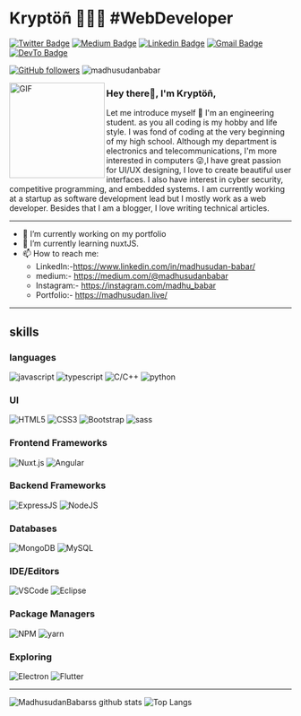 <!-- 
![Kryptöñ](https://github.com/madhusudanbabar/madhusudanbabar/raw/master/custom%20%E2%80%93%201.png "Kryptöñ")
-->
# Kryptöñ 👨🏻‍💻 #WebDeveloper

<!--
**madhusudanbabar/madhusudanbabar** is a ✨ _special_ ✨ repository because its `README.md` (this file) appears on your GitHub profile.
-->
[![Twitter Badge](https://img.shields.io/badge/-madhusudanbabar-1ca0f1?style=flat-square&labelColor=1ca0f1&logo=twitter&logoColor=white&link=https://twitter.com/@MadhusudanBabar)](https://twitter.com/@MadhusudanBabar) 
[![Medium Badge](https://img.shields.io/badge/-madhusudanbabar-000000?style=flat-square&labelColor=000000&logo=Medium&link=https://medium.com/@madhusudanbabar/)](https://medium.com/@madhusudanbabar/)
[![Linkedin Badge](https://img.shields.io/badge/-madhusudanbabar-blue?style=flat-square&logo=Linkedin&logoColor=white&link=https://www.linkedin.com/in/madhusudan-babar/)](https://www.linkedin.com/in/madhusudan-babar/) 
[![Gmail Badge](https://img.shields.io/badge/-madhusudanbabar@gmail.com-c14438?style=flat-square&logo=Gmail&logoColor=white&link=mailto:madhusudanbabar@gmail.com)](mailto:madhusudanbabar@gmail.com)
[![DevTo Badge](https://img.shields.io/badge/DEV-madhusudanbabar-000000?style=flat-square&link=https://dev.to/madhusudanbabar)](https://dev.to/madhusudanbabar)

[![GitHub followers](https://img.shields.io/github/followers/madhusudanbabar?label=Follow&style=flat-square)](https://github.com/madhusudanbabar/?tab=follow)
![madhusudanbabar](https://komarev.com/ghpvc/?username=madhusudanbabar)


<img align="left" width="170" height="170" alt="GIF" src="https://media.giphy.com/media/llarwdtFqG63IlqUR1/source.gif" />

### Hey there👋, I'm Kryptöñ,

Let me introduce myself :slightly_smiling_face: I'm an engineering student. as you all coding is my hobby and life style. I was fond of coding at the very beginning of my high school. Although my department is electronics and telecommunications, I'm more interested in computers 😜,I have great passion for UI/UX designing, I love to create beautiful user interfaces. I also have interest in cyber security, competitive programming, and embedded systems. I am currently working at a startup as software development lead but I mostly work as a web developer. Besides that I am a blogger, I love writing technical articles.

---------------------------------------------------------------------------------------------------------------------------------------------------------------------------------


- 🔭 I’m currently working on my portfolio
- 🌱 I’m currently learning nuxtJS.
- 📫 How to reach me: 
  - LinkedIn:-https://www.linkedin.com/in/madhusudan-babar/
  - medium:- https://medium.com/@madhusudanbabar
  - Instagram:- https://instagram.com/madhu_babar
  - Portfolio:- https://madhusudan.live/

---------------------------------------------------------------------------------------------------------------------------------------------------------------------------------
## skills
### languages
![javascript](https://img.shields.io/badge/-Javascript-yellow?style=for-the-badge&logo=Javascript&logoColor=ffffff)
![typescript](https://img.shields.io/badge/-TypeScript-007ACC?style=for-the-badge&logo=TypeScript&logoColor=ffffff)
![C/C++](https://img.shields.io/badge/-C%2FC%2B%2B-blue?style=for-the-badge&logo=c&logoColor=ffffff)
![python](https://img.shields.io/badge/-python-yellow?style=for-the-badge&logo=python&logoColor=ffffff)

### UI 
![HTML5](https://img.shields.io/badge/-HTML5-E34F26?style=for-the-badge&logo=HTML5&logoColor=ffffff)
![CSS3](https://img.shields.io/badge/-CSS3-1572B6?style=for-the-badge&logo=CSS3)
![Bootstrap](https://img.shields.io/badge/-bootstrap-7010EF?style=for-the-badge&logo=bootstrap&logoColor=ffffff)
![sass](https://img.shields.io/badge/-sass-C96195?style=for-the-badge&logo=sass&logoColor=ffffff)

### Frontend Frameworks
<!-- 
![NuxtJS](https://img.shields.io/badge/-nuxtJS-00BF8A?style=for-the-badge&logo=nuxt.JS&logoColor=ffffff)
-->
<img alt="Nuxt.js" src="https://img.shields.io/badge/vuejs-%2335495e.svg?&style=for-the-badge&logo=vue.js&logoColor=%234FC08D"/>
<img alt="Angular" src="https://img.shields.io/badge/-Angular-red?style=for-the-badge&logo=Angular&logoColor=ffffff />
<img alt="Vue.js" src="https://img.shields.io/badge/vuejs-%2335495e.svg?&style=for-the-badge&logo=vue.js&logoColor=%234FC08D"/>
<!--
![Vue.JS](https://img.shields.io/badge/-Vue.JS-00BF8A?style=for-the-badge&logo=Vue.JS&logoColor=ffffff)
-->

### Backend Frameworks
![ExpressJS](https://img.shields.io/badge/-Express%20JS-007ACC?style=for-the-badge&logo=Express&logoColor=ffffff)
<img alt="NodeJS" src="https://img.shields.io/badge/node.js-%2343853D.svg?&style=for-the-badge&logo=node.js&logoColor=white"/>
<!-- 
![nodejs](https://img.shields.io/badge/-Node.JS-026e00?style=for-the-badge&logo=Node.JS&logoColor=ffffff) 
-->

### Databases
![MongoDB](https://img.shields.io/badge/-mongoDB-409937?style=for-the-badge&logo=MongoDB&logoColor=ffffff)
![MySQL](https://img.shields.io/badge/-mySQL-orange?style=for-the-badge&logo=mysql&logoColor=ffffff)

### IDE/Editors
![VSCode](https://img.shields.io/badge/-mySQL-0873B3?style=for-the-badge&logo=visual-studio-code&logoColor=ffffff)
![Eclipse](https://img.shields.io/badge/-Eclipse-2C2255?style=for-the-badge&logo=Eclipse&logoColor=ffffff)

### Package Managers
![NPM](https://img.shields.io/badge/-npm-red?style=for-the-badge&logo=npm&logoColor=ffffff)
![yarn](https://img.shields.io/badge/-yarn-darkblue?style=for-the-badge&logo=yarn&logoColor=ffffff)

### Exploring
![Electron](https://img.shields.io/badge/-Electron%20JS-1a202c?style=for-the-badge&logo=Electron&logoColor=ffffff)
![Flutter](https://img.shields.io/badge/-Flutter-007ACC?style=for-the-badge&logo=Flutter)

---------------------------------------------------------------------------------------------------------------------------------------------------------------------------------

![MadhusudanBabarss github stats](https://github-readme-stats.vercel.app/api?username=madhusudanbabar&show_icons=true&hide_border=true) 
![Top Langs](https://github-readme-stats.vercel.app/api/top-langs/?username=madhusudanbabar&layout=compact&hide_border=true)
